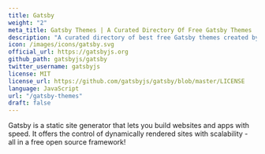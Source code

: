 ```yaml
---
title: Gatsby
weight: "2"
meta_title: Gatsby Themes | A Curated Directory Of Free Gatsby Themes
description: "A curated directory of best free Gatsby themes created by independent web designers & developers that are open source, MIT licensed & available for free to download."
icon: /images/icons/gatsby.svg
official_url: https://gatsbyjs.org
github_path: gatsbyjs/gatsby
twitter_username: gatsbyjs
license: MIT
license_url: https://github.com/gatsbyjs/gatsby/blob/master/LICENSE
language: JavaScript
url: "/gatsby-themes"
draft: false
---
```

Gatsby is a static site generator that lets you build websites and apps with speed. It offers the control of dynamically rendered sites with scalability - all in a free open source framework!
